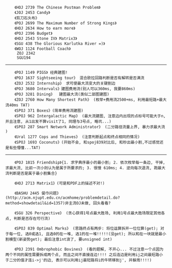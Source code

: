 		
		

		《HOJ 2739 The Chinese Postman Problem》 
		《JOJ 2453 Candy》 
		《剪刀石头布》
		《POJ 2699 The Maximum Number of Strong Kings》 
		《HOJ 2634 How to earn more》
		《POJ 2396 Budget》 
		《HOJ 2543 Stone IV》 Matrix3》 
		《SGU 438 The Glorious Karlutka River =)》 
		《WOJ 1124 Football Coach》
		 ZOJ 2342
		 SGU194

  
	
-----------------------------------------

		《POJ 1149 PIGS》 经典建图!
		《POJ 1637 Sightseeing tour》 混合欧拉回路判断是否有解转是否满流
		《ZOJ 2532 Internship》 求可使最大流变大的关键割边
		《POJ 3680 Intervals》建图费用流(别人可以360ms, 我要860ms)
		《POJ 3281 Dining》  建图最大流(类似二部图建图)
		《ZOJ 2760 How Many Shortest Path》 (枚举+费用流2500+ms, 利用最短路+最大流40ms TAT)
		《SPOJ 371 Boxes》(简单费用流建图) 
		《SPOJ 962 Intergalactic Map》 (最大流建图, 注意边内出现的点标号可能大于n, 并且注意, 从1出发不算visit了1, 同理与3号点, 略坑...) 
		《SPOJ 287 Smart Network Administrator》 (二分路径流量上界, 暴力求最大流 )
		《Ural 1277 Cops and Thieves》 (注意判断起点和终点相同的情况)
		《SPOJ 1693 Coconuts》(开始不会, 和spoj839对比后, 和秒出最小割,不过感觉还是有些懵懂...TAT) 

-------------------------------------------------

		《POJ 1815 Friendship》{1. 求字典序最小的最小割; 2. 依次枚举每一条边, 干掉, 求最大流, 比前一次小则认为是属于所要求的; 3. 很慢 610ms; 4. 逆向每次退流, 跑最大流判断是否是属于最小割集合} 

		《HOJ 2713 Matrix1》(可是和PDF上的描述不对!)

		《BASHU 2445 餐巾问题》 (http://acm.njupt.edu.cn/acmhome/problemdetail.do?method=showdetail&id=1357)非主流OJ未做, 回头看看?

		《SGU 326 Perspective》 (贪心获得1号点最大胜场, 利用1号点最大胜场限定其他各点, 判断是否存在可行流)
		
		《SPOJ 839 Optimal Marks》 (思路终点有两步: 将位运算拆开一位位算(get); 对于每一位, 选0或选1, 且选0的在一堆, 选1的在一堆!!!!!(没get); 所以和在一块就是最小割模型(新姿势get); 最后注意int浪了, 要unsigned int)
		
		《POJ 2391 Ombrophobic Bovines》 (看的题解, 不开心... 不过注意一个点因为两个不同的属性需要拆成两个点, 而且之间不直接连边!!!! 之后连边是利用ij之间最短路小于二分的值才连i->j'的边, 表示可以利用ij最短路将i的牛转移到j', 并躲雨!!!!)

